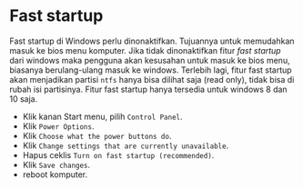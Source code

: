 # Fast startup

Fast startup di Windows perlu dinonaktifkan. Tujuannya untuk memudahkan masuk ke bios menu komputer. Jika tidak dinonaktifkan fitur _fast startup_ dari windows maka pengguna akan kesusahan untuk masuk ke bios menu, biasanya berulang-ulang masuk ke windows. Terlebih lagi, fitur fast startup akan menjadikan partisi `ntfs` hanya bisa dilihat saja (read only), tidak bisa di rubah isi partisinya. Fitur fast startup hanya tersedia untuk windows 8 dan 10 saja.

- Klik kanan Start menu, pilih `Control Panel`.
- Klik `Power Options`.
- Klik `Choose what the power buttons do`.
- Klik `Change settings that are currently unavailable`.
- Hapus ceklis `Turn on fast startup (recommended)`.
- Klik `Save changes`.
- reboot komputer.
